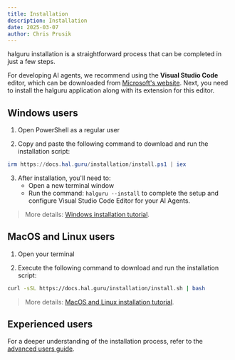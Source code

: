 ```yaml
---
title: Installation
description: Installation
date: 2025-03-07
author: Chris Prusik
---
```


halguru installation is a straightforward process that can be completed in just a few steps.

For developing AI agents, we recommend using the **Visual Studio Code** editor, which can be downloaded from [Microsoft's website](https://code.visualstudio.com/download). 
Next, you need to install the halguru application along with its extension for this editor.

## Windows users

1. Open PowerShell as a regular user

2. Copy and paste the following command to download and run the installation script:

```powershell
irm https://docs.hal.guru/installation/install.ps1 | iex
```

3. After installation, you'll need to:
   - Open a new terminal window
   - Run the command: `halguru --install` to complete the setup and configure Visual Studio Code Editor for your AI Agents.

> More details: [Windows installation tutorial](windows.md).

## MacOS and Linux users

1. Open your terminal

2. Execute the following command to download and run the installation script:

```bash
curl -sSL https://docs.hal.guru/installation/install.sh | bash
```

> More details: [MacOS and Linux installation tutorial](macos-and-linux.md).

## Experienced users

For a deeper understanding of the installation process, refer to the [advanced users guide](experienced-users).
